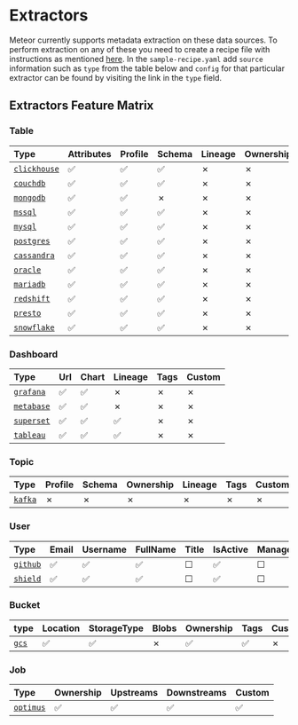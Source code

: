# Extractors

Meteor currently supports metadata extraction on these data sources. To perform extraction on any of these you need to create a recipe file with instructions as mentioned [here](../concepts/recipe.md). In the `sample-recipe.yaml` add `source` information such as `type` from the table below and `config` for that particular extractor can be found by visiting the link in the `type` field.

## Extractors Feature Matrix

### Table

| Type                                                                                             | Attributes | Profile | Schema | Lineage | Ownership | Custom |
|:-------------------------------------------------------------------------------------------------|:-----------|:--------|:-------|:--------|:----------|:-------|
| [`clickhouse`](https://github.com/odpf/meteor/tree/main/plugins/extractors/clickhouse/README.md) | ✅          | ✅       | ✅      | ✗       | ✗         | ✗      |
| [`couchdb`](https://github.com/odpf/meteor/tree/main/plugins/extractors/couchdb/README.md)       | ✅          | ✅       | ✅      | ✗       | ✗         | ✗      |
| [`mongodb`](https://github.com/odpf/meteor/tree/main/plugins/extractors/mongodb/README.md)       | ✅          | ✅       | ✗      | ✗       | ✗         | ✗      |
| [`mssql`](https://github.com/odpf/meteor/tree/main/plugins/extractors/mssql/README.md)           | ✅          | ✅       | ✅      | ✗       | ✗         | ✗      |
| [`mysql`](https://github.com/odpf/meteor/tree/main/plugins/extractors/mysql/README.md)           | ✅          | ✅       | ✅      | ✗       | ✗         | ✗      |
| [`postgres`](https://github.com/odpf/meteor/tree/main/plugins/extractors/postgres/README.md)     | ✅          | ✅       | ✅      | ✗       | ✗         | ✗      |
| [`cassandra`](https://github.com/odpf/meteor/tree/main/plugins/extractors/cassandra/README.md)   | ✅          | ✅       | ✅      | ✗       | ✗         | ✗      |
| [`oracle`](https://github.com/odpf/meteor/tree/main/plugins/extractors/oracle/README.md)         | ✅          | ✅       | ✅      | ✗       | ✗         | ✗      |
| [`mariadb`](https://github.com/odpf/meteor/tree/main/plugins/extractors/mariadb/README.md)       | ✅          | ✅       | ✅      | ✗       | ✗         | ✗      |
| [`redshift`](https://github.com/odpf/meteor/tree/main/plugins/extractors/redshift/README.md)     | ✅          | ✅       | ✅      | ✗       | ✗         | ✗      |
| [`presto`](https://github.com/odpf/meteor/tree/main/plugins/extractors/presto/README.md)         | ✅          | ✅       | ✅      | ✗       | ✗         | ✗      |
| [`snowflake`](https://github.com/odpf/meteor/tree/main/plugins/extractors/snowflake/README.md)     | ✅          | ✅       | ✅      | ✗       | ✗         | ✗      |

### Dashboard

| Type                                                                                         | Url | Chart | Lineage | Tags | Custom |
|:---------------------------------------------------------------------------------------------|:----|:------|:--------|:-----|:-------|
| [`grafana`](https://github.com/odpf/meteor/tree/main/plugins/extractors/grafana/README.md)   | ✅   | ✅     | ✗       | ✗    | ✗      |
| [`metabase`](https://github.com/odpf/meteor/tree/main/plugins/extractors/metabase/README.md) | ✅   | ✅     | ✗       | ✗    | ✗      |
| [`superset`](https://github.com/odpf/meteor/tree/main/plugins/extractors/superset/README.md) | ✅   | ✅     | ✅       | ✗    | ✗      |
| [`tableau`](https://github.com/odpf/meteor/tree/main/plugins/extractors/tableau/README.md)   | ✅   | ✅     | ✅       | ✗    | ✗      |

### Topic

| Type                                                                                   | Profile | Schema | Ownership | Lineage | Tags | Custom |
|:---------------------------------------------------------------------------------------|:--------|:-------|:----------|:--------|:-----|:-------|
| [`kafka`](https://github.com/odpf/meteor/tree/main/plugins/extractors/kafka/README.md) | ✗       | ✗      | ✗         | ✗       | ✗    | ✗      |

### User

| Type                                                                                     | Email | Username | FullName | Title | IsActive | ManagerEmail | Profiles | Memberships | facets | common |
|:-----------------------------------------------------------------------------------------|:------|:---------|:---------|:------|:---------|:-------------|:---------|:------------|:-------|:-------|
| [`github`](https://github.com/odpf/meteor/tree/main/plugins/extractors/github/README.md) | ✅     | ✅        | ✅        | ☐     | ✅        | ☐            | ☐        | ☐           | ☐      | ☐      |
| [`shield`](https://github.com/odpf/meteor/tree/main/plugins/extractors/shield/README.md) | ✅     | ✅        | ✅        | ☐     | ✅        | ☐            | ☐        | ✅           | ✅      | ☐      |

### Bucket

| type                                                                               | Location | StorageType | Blobs | Ownership | Tags | Custom | Timestamps |
|:-----------------------------------------------------------------------------------|:---------|:------------|:------|:----------|:-----|:-------|:-----------|
| [`gcs`](https://github.com/odpf/meteor/tree/main/plugins/extractors/gcs/README.md) | ✅        | ✅           | ✗     | ✅         | ✅    | ✗      | ✅          |

### Job

| Type                                                                                       | Ownership | Upstreams | Downstreams | Custom |
|:-------------------------------------------------------------------------------------------|:----------|:----------|:------------|:-------|
| [`optimus`](https://github.com/odpf/meteor/tree/main/plugins/extractors/optimus/README.md) | ✅         | ✅         | ✅           | ✅      | ✅ |

